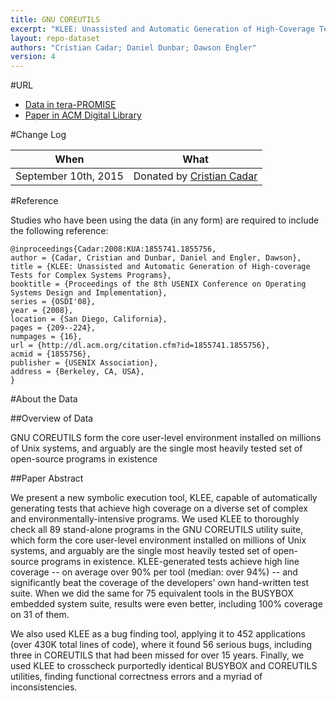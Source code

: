 ```yaml
---
title: GNU COREUTILS
excerpt: "KLEE: Unassisted and Automatic Generation of High-Coverage Tests for Complex Systems Programs"
layout: repo-dataset
authors: "Cristian Cadar; Daniel Dunbar; Dawson Engler"
version: 4
---
```


#URL

* [Data in tera-PROMISE](https://terapromise.csc.ncsu.edu:8443/!/#repo/view/head/CATEGORY/TITLE)
* [Paper in ACM Digital Library](http://dl.acm.org/citation.cfm?id=1855741.1855756)

#Change Log

When | What
---- | ----
September 10th, 2015 | Donated by [Cristian Cadar](mailto:c.cadar@imperial.ac.uk)

#Reference

Studies who have been using the data (in any form) are required to include the following reference:

```
@inproceedings{Cadar:2008:KUA:1855741.1855756,
author = {Cadar, Cristian and Dunbar, Daniel and Engler, Dawson},
title = {KLEE: Unassisted and Automatic Generation of High-coverage Tests for Complex Systems Programs},
booktitle = {Proceedings of the 8th USENIX Conference on Operating Systems Design and Implementation},
series = {OSDI'08},
year = {2008},
location = {San Diego, California},
pages = {209--224},
numpages = {16},
url = {http://dl.acm.org/citation.cfm?id=1855741.1855756},
acmid = {1855756},
publisher = {USENIX Association},
address = {Berkeley, CA, USA},
}
```

#About the Data

##Overview of Data

GNU COREUTILS form the core
user-level environment installed on millions of Unix systems,
and arguably are the single most heavily tested set
of open-source programs in existence

##Paper Abstract



We present a new symbolic execution tool, KLEE, capable of automatically generating tests that achieve high coverage on a diverse set of complex and environmentally-intensive programs. We used KLEE to thoroughly check all 89 stand-alone programs in the GNU COREUTILS utility suite, which form the core user-level environment installed on millions of Unix systems, and arguably are the single most heavily tested set of open-source programs in existence. KLEE-generated tests achieve high line coverage -- on average over 90% per tool (median: over 94%) -- and significantly beat the coverage of the developers' own hand-written test suite. When we did the same for 75 equivalent tools in the BUSYBOX embedded system suite, results were even better, including 100% coverage on 31 of them.

We also used KLEE as a bug finding tool, applying it to 452 applications (over 430K total lines of code), where it found 56 serious bugs, including three in COREUTILS that had been missed for over 15 years. Finally, we used KLEE to crosscheck purportedly identical BUSYBOX and COREUTILS utilities, finding functional correctness errors and a myriad of inconsistencies.
